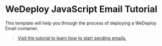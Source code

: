 # WeDeploy JavaScript Email Tutorial

This template will help you through the process of deploying a WeDeploy Email container.

> [Visit the tutorial to learn how to start sending emails.](http://wedeploy.com/tutorial/email/)
